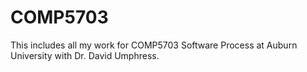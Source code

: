 # COMP5703
This includes all my work for COMP5703 Software Process at Auburn University with Dr. David Umphress.
